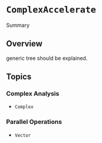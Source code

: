 # ``ComplexAccelerate``

<!--@START_MENU_TOKEN@-->Summary<!--@END_MENU_TOKEN@-->

## Overview

generic tree should be explained.

## Topics

### Complex Analysis

- ``Complex``

### Parallel Operations

- ``Vector``
